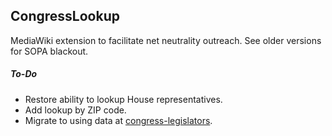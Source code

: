 ## CongressLookup
MediaWiki extension to facilitate net neutrality outreach. See older versions for SOPA blackout.

##### To-Do
* Restore ability to lookup House representatives.
* Add lookup by ZIP code.
* Migrate to using data at [congress-legislators](https://github.com/unitedstates/congress-legislators).
